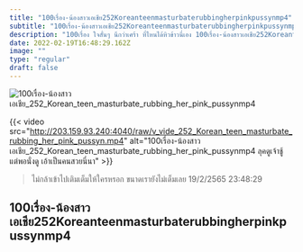```yaml
---
title: "100เรื่อง-น้องสาวเอเชีย252Koreanteenmasturbaterubbingherpinkpussynmp4"
subtitle: "100เรื่อง-น้องสาวเอเชีย252Koreanteenmasturbaterubbingherpinkpussynmp4 เงินกินไม่ค่อยจะมี CF แต่ละที เหมือนเศรษฐีดูไบ"
description: "100เรื่อง ใจสั่นๆ นึกว่าเศร้า ที่ไหนได้หิวข้าวนี่เอง 100เรื่อง-น้องสาวเอเชีย252Koreanteenmasturbaterubbingherpinkpussynmp4 19/2/2565 23:48:29"
date: 2022-02-19T16:48:29.162Z
image: ""
type: "regular"
draft: false
---
```


![100เรื่อง-น้องสาวเอเชีย_252_Korean_teen_masturbate_rubbing_her_pink_pussynmp4](http://203.159.93.240:4040/raw/v_vide_252_Korean_teen_masturbate_rubbing_her_pink_pussyn.jpg)

{{< video src="http://203.159.93.240:4040/raw/v_vide_252_Korean_teen_masturbate_rubbing_her_pink_pussyn.mp4" alt="100เรื่อง-น้องสาวเอเชีย_252_Korean_teen_masturbate_rubbing_her_pink_pussynmp4 ลุคดูเจ้าชู้ แต่พอนั่งดู เอ้าเป็นคนสวยนี่นา" >}}


> ไม่กล้าเข้าไปเติมเต็มให้ใครหรอก ขนาดเรายังไม่เต็มเลย 19/2/2565 23:48:29

## 100เรื่อง-น้องสาวเอเชีย252Koreanteenmasturbaterubbingherpinkpussynmp4
